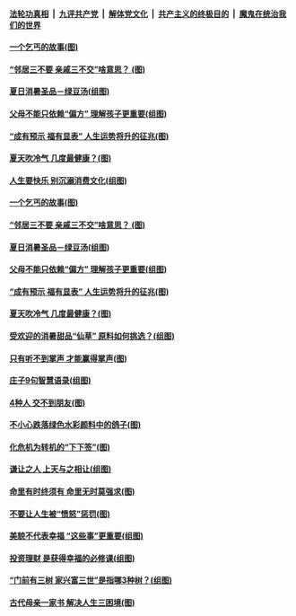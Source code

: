

####  [法轮功真相](../../../../basic/blob/master/README.md?t=07290602) &nbsp;|&nbsp; [九评共产党](../../../../9ping.md/blob/master/README.md?t=07290602) &nbsp;|&nbsp; [解体党文化](../../../../jtdwh.md/blob/master/README.md?t=07290602)  &nbsp;|&nbsp; [共产主义的终极目的](../../../../gczydzjmd.md/blob/master/README.md?t=07290602) &nbsp;|&nbsp; [魔鬼在统治我们的世界](../../../../mgztzwmdsj.md/blob/master/README.md?t=07290602) 

#### [一个乞丐的故事(图)](../pages/p8/913127.md?t=07290602) 

#### [“邻居三不要 亲戚三不交”啥意思？&nbsp;(图)](../pages/p8/940814.md?t=07290602) 

#### [夏日消暑圣品－绿豆汤(组图)](../pages/p8/940796.md?t=07290602) 

#### [父母不能只依赖“偏方” 理解孩子更重要(组图)](../pages/p8/941035.md?t=07290602) 

#### [“成有预示 福有显表” 人生运势将升的征兆(图)](../pages/p8/941025.md?t=07290602) 

#### [夏天吹冷气 几度最健康？(图)](../pages/p8/940956.md?t=07290602) 

#### [人生要快乐 别沉溺消费文化(组图)](../pages/p8/941063.md?t=07290602) 

#### [一个乞丐的故事(图)](../pages/p8/913127.md?t=07290602) 

#### [“邻居三不要 亲戚三不交”啥意思？&nbsp;(图)](../pages/p8/940814.md?t=07290602) 

#### [夏日消暑圣品－绿豆汤(组图)](../pages/p8/940796.md?t=07290602) 

#### [父母不能只依赖“偏方” 理解孩子更重要(组图)](../pages/p8/941035.md?t=07290602) 

#### [“成有预示 福有显表” 人生运势将升的征兆(图)](../pages/p8/941025.md?t=07290602) 

#### [夏天吹冷气 几度最健康？(图)](../pages/p8/940956.md?t=07290602) 

#### [受欢迎的消暑甜品“仙草” 原料如何挑选？(组图)](../pages/p8/940850.md?t=07290602) 

#### [只有听不到掌声 才能赢得掌声(图)](../pages/p8/940636.md?t=07290602) 

#### [庄子9句智慧语录(组图)](../pages/p8/940644.md?t=07290602) 

#### [4种人 交不到朋友(图)](../pages/p8/940609.md?t=07290602) 

#### [不小心跌落绿色水彩颜料中的鸽子(图)](../pages/p8/940733.md?t=07290602) 

#### [化危机为转机的“下下签”(图)](../pages/p8/940628.md?t=07290602) 

#### [谦让之人 上天与之相让(组图)](../pages/p8/938029.md?t=07290602) 

#### [命里有时终须有 命里无时莫强求(图)](../pages/p8/940454.md?t=07290602) 

#### [不要让人生被“愤怒”惩罚(图)](../pages/p8/940751.md?t=07290602) 

#### [美貌不代表幸福 “这些事”更重要(组图)](../pages/p8/940633.md?t=07290602) 

#### [投资理财 是获得幸福的必修课(组图)](../pages/p8/940728.md?t=07290602) 

#### [“门前有三树 家兴富三世”是指哪3种树？(组图)](../pages/p8/940619.md?t=07290602) 

#### [古代母亲一家书 解决人生三困境(图)](../pages/p8/940639.md?t=07290602) 

